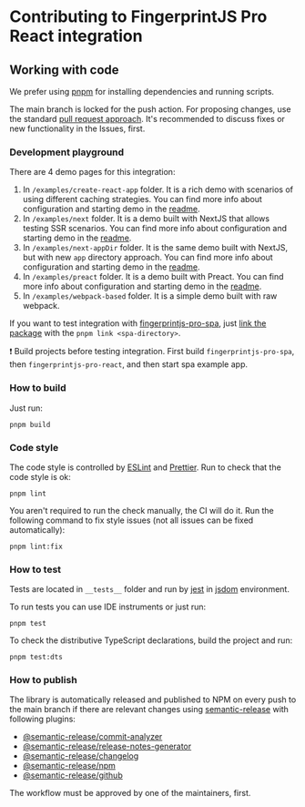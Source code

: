# Contributing to FingerprintJS Pro React integration

## Working with code

We prefer using [pnpm](https://pnpm.io/) for installing dependencies and running scripts.

The main branch is locked for the push action. For proposing changes, use the standard [pull request approach](https://docs.github.com/en/pull-requests/collaborating-with-pull-requests/proposing-changes-to-your-work-with-pull-requests/creating-a-pull-request). It's recommended to discuss fixes or new functionality in the Issues, first.

### Development playground

There are 4 demo pages for this integration:

1. In `/examples/create-react-app` folder. It is a rich demo with scenarios of using different caching strategies. You can find more info about configuration and starting demo in the [readme](examples/create-react-app/README.md).
2. In `/examples/next` folder. It is a demo built with NextJS that allows testing SSR scenarios. You can find more info about configuration and starting demo in the [readme](examples/next/README.md).
3. In `/examples/next-appDir` folder. It is the same demo built with NextJS, but with new `app` directory approach. You can find more info about configuration and starting demo in the [readme](examples/next-appDir/README.md).
4. In `/examples/preact` folder. It is a demo built with Preact. You can find more info about configuration and starting demo in the [readme](examples/preact/README.md).
5. In `/examples/webpack-based` folder. It is a simple demo built with raw webpack.

If you want to test integration with [fingerprintjs-pro-spa](https://github.com/fingerprintjs/fingerprintjs-pro-spa), just [link the package](https://pnpm.io/cli/link#replace-an-installed-package-with-a-local-version-of-it) with the `pnpm link <spa-directory>`.

❗ Build projects before testing integration. First build `fingerprintjs-pro-spa`, then `fingerprintjs-pro-react`, and then start spa example app.

### How to build

Just run:

```shell
pnpm build
```

### Code style

The code style is controlled by [ESLint](https://eslint.org/) and [Prettier](https://prettier.io/). Run to check that the code style is ok:

```shell
pnpm lint
```

You aren't required to run the check manually, the CI will do it. Run the following command to fix style issues (not all issues can be fixed automatically):

```shell
pnpm lint:fix
```

### How to test

Tests are located in `__tests__` folder and run by [jest](https://jestjs.io/) in [jsdom](https://github.com/jsdom/jsdom) environment.

To run tests you can use IDE instruments or just run:

```shell
pnpm test
```

To check the distributive TypeScript declarations, build the project and run:

```shell
pnpm test:dts
```

### How to publish

The library is automatically released and published to NPM on every push to the main branch if there are relevant changes using [semantic-release](https://github.com/semantic-release/semantic-release) with following plugins:

- [@semantic-release/commit-analyzer](https://github.com/semantic-release/commit-analyzer)
- [@semantic-release/release-notes-generator](https://github.com/semantic-release/release-notes-generator)
- [@semantic-release/changelog](https://github.com/semantic-release/changelog)
- [@semantic-release/npm](https://github.com/semantic-release/npm)
- [@semantic-release/github](https://github.com/semantic-release/github)

The workflow must be approved by one of the maintainers, first.

